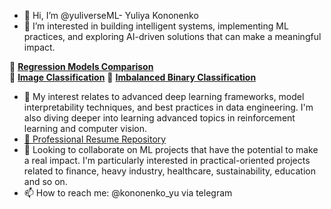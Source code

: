 - 👋 Hi, I’m @yuliverseML- Yuliya Kononenko
- 👀 I’m interested in building intelligent systems, implementing ML practices, and exploring AI-driven solutions that can make a meaningful impact.


🔗 [**Regression Models Comparison**](https://github.com/yuliverseML/comparing_regression_models/tree/main)  
🔗 [**Image Classification**](https://github.com/yuliverseML/classification_images_MobileNetV2)
🔗 [**Imbalanced Binary Classification**](https://github.com/yuliverseML/Imbalanced-Binary-Classification)


- 🌱 My interest relates to advanced deep learning frameworks, model interpretability techniques, and best practices in data engineering. I'm also diving deeper into learning advanced topics in reinforcement learning and computer vision.
- [📄 Professional Resume Repository](https://github.com/yuliverseML/resume)
- 💞️ Looking to collaborate on  ML projects that have the potential to make a real impact. I'm particularly interested in practical-oriented projects related to finance, heavy industry, healthcare, sustainability, education and so on.
- 📫 How to reach me: @kononenko_yu via telegram


<!---
yuliyak24/yuliyak24 is a ✨ special ✨ repository because its `README.md` (this file) appears on your GitHub profile.
You can click the Preview link to take a look at your changes.
--->
